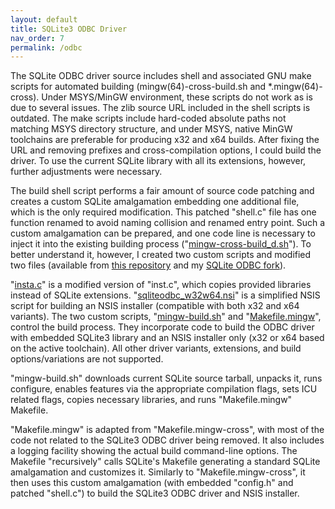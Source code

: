 ```yaml
---
layout: default
title: SQLite3 ODBC Driver
nav_order: 7
permalink: /odbc
---
```


The SQLite ODBC driver source includes shell and associated GNU make scripts for automated building (mingw(64)-cross-build\.sh and \*.mingw(64)-cross). Under MSYS/MinGW environment, these scripts do not work as is due to several issues. The zlib source URL included in the shell scripts is outdated. The make scripts include hard-coded absolute paths not matching MSYS directory structure, and under MSYS, native MinGW toolchains are preferable for producing x32 and x64 builds. After fixing the URL and removing prefixes and cross-compilation options, I could build the driver. To use the current SQLite library with all its extensions, however, further adjustments were necessary.

The build shell script performs a fair amount of source code patching and creates a custom SQLite amalgamation embedding one additional file, which is the only required modification. This patched "shell.c" file has one function renamed to avoid naming collision and renamed entry point. Such a custom amalgamation can be prepared, and one code line is necessary to inject it into the existing building process ("[mingw-cross-build_d.sh][]"). To better understand it, however, I created two custom scripts and modified two files (available from [this repository][ODBC scripts] and my [SQLite ODBC fork][]).

"[insta.c][]" is a modified version of "inst.c", which copies provided libraries instead of SQLite extensions. "[sqliteodbc_w32w64.nsi][]" is a simplified NSIS script for building an NSIS installer (compatible with both x32 and x64 variants). The two custom scripts, "[mingw-build.sh][]" and "[Makefile.mingw][]", control the build process. They incorporate code to build the ODBC driver with embedded SQLite3 library and an NSIS installer only (x32 or x64 based on the active toolchain). All other driver variants, extensions, and build options/variations are not supported.

"mingw-build\.sh" downloads current SQLite source tarball, unpacks it, runs configure, enables features via the appropriate compilation flags, sets ICU related flags, copies necessary libraries, and runs "Makefile.mingw" Makefile.

"Makefile.mingw" is adapted from "Makefile.mingw-cross", with most of the code not related to the SQLite3 ODBC driver being removed. It also includes a logging facility showing the actual build command-line options. The Makefile "recursively" calls SQLite's  Makefile generating a standard SQLite amalgamation and customizes it. Similarly to "Makefile.mingw-cross", it then uses this custom amalgamation (with embedded "config.h" and patched "shell.c") to build the SQLite3 ODBC driver and NSIS installer.


<!---
### References
--->

[ODBC scripts]: https://github.com/pchemguy/SQLite-ICU-MinGW/tree/master/MinGW/SQLiteODBC/Build%20Scripts/V3
[SQLite ODBC fork]: https://github.com/pchemguy/sqliteodbc
[insta.c]: https://github.com/pchemguy/sqliteodbc/blob/master/insta.c
[sqliteodbc_w32w64.nsi]: https://github.com/pchemguy/sqliteodbc/blob/master/sqliteodbc_w32w64.nsi
[mingw-build.sh]: https://github.com/pchemguy/sqliteodbc/blob/master/mingw-build.sh
[Makefile.mingw]: https://github.com/pchemguy/sqliteodbc/blob/master/Makefile.mingw
[mingw-cross-build_d.sh]: https://github.com/pchemguy/sqliteodbc/blob/master/mingw-cross-build_d.sh